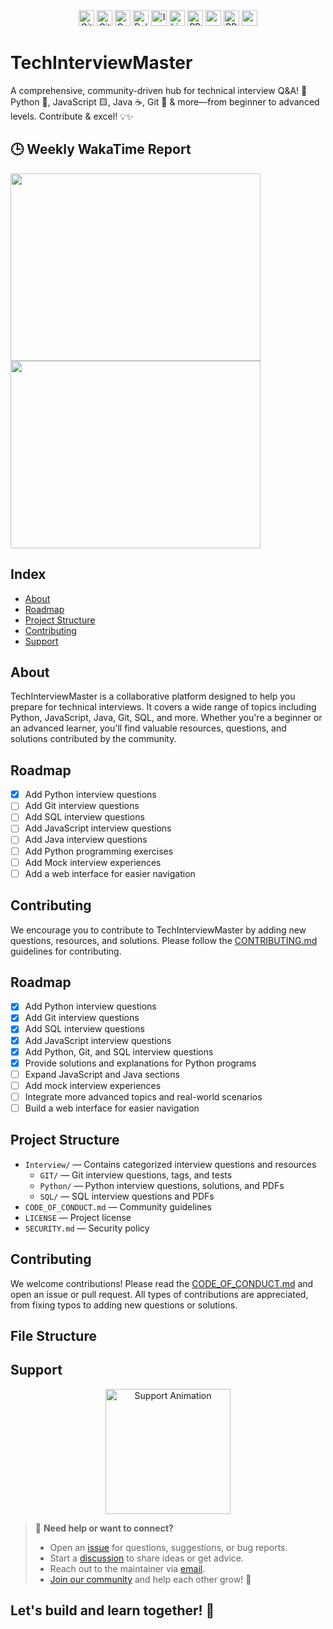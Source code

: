 <div align="center">
<a href="https://github.com/iamAntimPal/TechInterviewMaster/forks">
  <img height="25px" src="https://img.shields.io/github/stars/iamAntimPal/TechInterviewMaster?style=social" alt="GitHub stars"></a>
  <a href="https://github.com/iamAntimPal/TechInterviewMaster">
  <img height="25px" src="https://img.shields.io/github/forks/iamAntimPal/TechInterviewMaster?style=social" alt="GitHub forks"></a>
  <a href="https://github.com/iamAntimPal/TechInterviewMaster">
  <img height="25px" src="https://img.shields.io/github/contributors/iamAntimPal/TechInterviewMaster" alt="Contributors"></a>
  <a href="https://github.com/iamAntimPal/TechInterviewMaster">
  <img height="25px" src="https://img.shields.io/github/issues-pr/iamAntimPal/TechInterviewMaster" alt="Pull Requests"></a>
  <a href="https://github.com/iamAntimPal/TechInterviewMaster/issues">
  <img height="25px" src="https://img.shields.io/github/issues/iamAntimPal/TechInterviewMaster" alt="Issues"></a>
  <img height="25px" src="https://img.shields.io/github/license/iamAntimPal/TechInterviewMaster" alt="License">
  <a href="https://makeapullrequest.com"><img height="25px" src="https://img.shields.io/badge/PRs-welcome-brightgreen.svg?style=flat-square" alt="PRs Welcome"></a>
  <img height="25px" src="https://img.shields.io/github/last-commit/iamAntimPal/TechInterviewMaster"/>
    <a href="https://github.com/iamAntimPal/TechInterviewMaster/commits/main/"><img height="25px" src="https://img.shields.io/github/commit-activity/y/iamAntimPal/TechInterviewMaster" alt="PRs Welcome"></a>
  <a href="https://wakatime.com/badge/user/f1f7c244-1d72-4129-94b7-6b4d1972b55a/project/c0a0249d-de59-4cbe-aa51-68012ee6f377"><img height="25px"src="https://wakatime.com/badge/user/f1f7c244-1d72-4129-94b7-6b4d1972b55a/project/c0a0249d-de59-4cbe-aa51-68012ee6f377.svg" alt="wakatime"></a>
</div>


# TechInterviewMaster

A comprehensive, community-driven hub for technical interview Q&A! 🎯 Python 🐍, JavaScript 🟨, Java ☕, Git 🐙 & more—from beginner to advanced levels. Contribute & excel! 💡✨
<!--
<p>
<figure><embed src="https://wakatime.com/share/@Antim_Pal/029df116-651b-4df7-8ae0-fc31642b8f39.svg"></embed></figure>
</p>
-->

## 🕒 Weekly WakaTime Report
<p>
<img height="300px" width="400px" src="https://github-readme-stats.vercel.app/api/wakatime?username=Antim_Pal">
<img height="300px" width="400px" src="https://wakatime.com/share/@Antim_Pal/1fbe1ed9-7de3-4fab-acb2-e7f49f4875df.svg"/>
</p>


## Index

- [About](#about)
- [Roadmap](#roadmap)
- [Project Structure](#project-structure)
- [Contributing](#contributing)
- [Support](#support )

## About

TechInterviewMaster is a collaborative platform designed to help you prepare for technical interviews. It covers a wide range of topics including Python, JavaScript, Java, Git, SQL, and more. Whether you're a beginner or an advanced learner, you'll find valuable resources, questions, and solutions contributed by the community.

## Roadmap

- [x] Add Python interview questions
- [ ] Add Git interview questions
- [ ] Add SQL interview questions
- [ ] Add JavaScript interview questions
- [ ] Add Java interview questions
- [ ] Add Python programming exercises
- [ ] Add Mock interview experiences
- [ ] Add a web interface for easier navigation

## Contributing

We encourage you to contribute to TechInterviewMaster by adding new questions, resources, and solutions. Please follow the [CONTRIBUTING.md](./CONTRIBUTING.md) guidelines for contributing.

## Roadmap

- [x] Add Python interview questions
- [x] Add Git interview questions
- [x] Add SQL interview questions
- [x] Add JavaScript interview questions
- [x] Add Python, Git, and SQL interview questions
- [x] Provide solutions and explanations for Python programs
- [ ] Expand JavaScript and Java sections
- [ ] Add mock interview experiences
- [ ] Integrate more advanced topics and real-world scenarios
- [ ] Build a web interface for easier navigation

## Project Structure

- `Interview/` — Contains categorized interview questions and resources
  - `GIT/` — Git interview questions, tags, and tests
  - `Python/` — Python interview questions, solutions, and PDFs
  - `SQL/` — SQL interview questions and PDFs
- `CODE_OF_CONDUCT.md` — Community guidelines
- `LICENSE` — Project license
- `SECURITY.md` — Security policy

## Contributing

We welcome contributions! Please read the [CODE_OF_CONDUCT.md](./CODE_OF_CONDUCT.md) and open an issue or pull request. All types of contributions are appreciated, from fixing typos to adding new questions or solutions.

## File Structure

## Support

<div align="center">
  <img src="https://media.giphy.com/media/3o7aD2saalBwwftBIY/giphy.gif" width="200" alt="Support Animation">
</div>

> 💬 **Need help or want to connect?**
>
> - Open an [issue](https://github.com/iamAntimPal/TechInterviewMaster/issues) for questions, suggestions, or bug reports.
> - Start a [discussion](https://github.com/iamAntimPal/TechInterviewMaster/discussions) to share ideas or get advice.
> - Reach out to the maintainer via [email](mailto:antimpal113@gmail.com).
> - [Join our community](https://github.com/Optimism-Educators) and help each other grow! 🚀

## Let's build and learn together! 🌟

<!--START_SECTION:waka-->
<!-- This section will be automatically updated with WakaTime stats -->
<!--END_SECTION:waka-->
